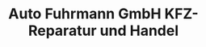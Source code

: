 ---
title: "Auto Fuhrmann GmbH KFZ-Reparatur und Handel"
url: /kernen-im-remstal/auto-fuhrmann-gmbh-kfz-reparatur-und-handel/
shop: Autowerkstatt
---